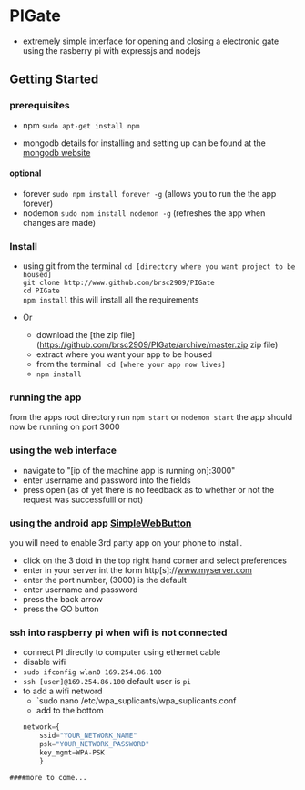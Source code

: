 # PIGate

 - extremely simple interface for opening and closing a electronic gate using the rasberry pi with expressjs and nodejs	

## Getting Started
### prerequisites

* npm 
  `sudo apt-get install npm` 

* mongodb
	details for installing and setting up can be found at the [mongodb website](https://docs.mongodb.com/manual/installation/)

#### optional 

* forever
  `sudo npm install forever -g` (allows you to run the the app forever)
* nodemon
  `sudo npm install nodemon -g` (refreshes the app when changes are made)

### Install 
* using git from the terminal
`cd [directory where you want project to be housed]`<br>
`git clone http://www.github.com/brsc2909/PIGate`<br>
`cd PIGate`<br>
`npm install` this will install all the requirements <br>

* Or 
   * download the [the zip file](https://github.com/brsc2909/PIGate/archive/master.zip zip file)
   * extract where you want your app to be housed
   * from the terminal ` cd [where your app now lives]`
   * `npm install`

### running the app
from the apps root directory run `npm start` or `nodemon start` the app should now be running on port 3000

### using the web interface
* navigate to "[ip of the machine app is running on]:3000"
* enter username and password into the fields
* press open (as of yet there is no feedback as to whether or not the request was successfulll or not)

### using the android app [SimpleWebButton](https://github.com/brsc2909/SimpleWebButton/blob/master/mobile/mobile-release.apk)
you will need to enable 3rd party app on your phone to install. 
* click on the 3 dotd in the top right hand corner and select preferences
* enter in your server int the form http[s]://www.myserver.com
* enter the port number, (3000) is the default
* enter username and password
* press the back arrow
* press the GO button

### ssh into raspberry pi when wifi is not connected
* connect PI directly to computer using ethernet cable
* disable wifi 
* `sudo ifconfig wlan0 169.254.86.100`
* `ssh [user]@169.254.86.100` default user is `pi`
* to add a wifi netword 
	* `sudo nano /etc/wpa_suplicants/wpa_suplicants.conf
	* add to the bottom 
	```js
	network={
		ssid="YOUR_NETWORK_NAME"
		psk="YOUR_NETWORK_PASSWORD"
		key_mgmt=WPA-PSK
		}
```
####more to come...
